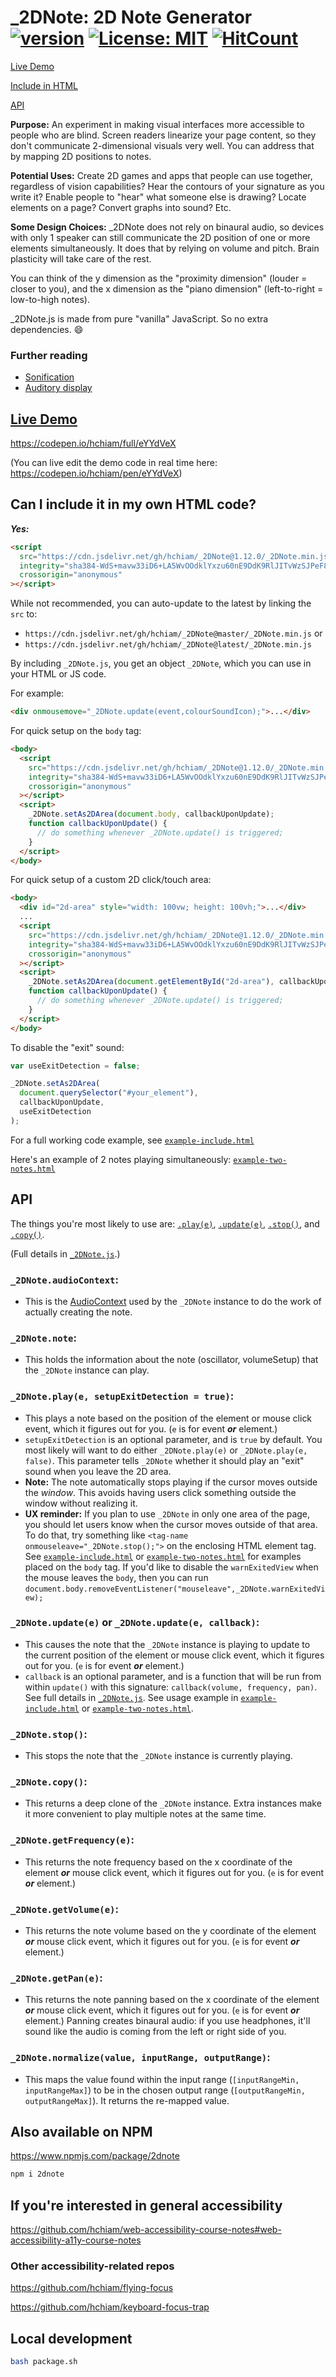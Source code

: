 # \_2DNote: 2D Note Generator [![version](https://img.shields.io/npm/v/@hchiam/2dnote.svg?style=flat-square)](https://www.npmjs.com/package/@hchiam/2dnote) [![License: MIT](https://img.shields.io/badge/License-MIT-yellow.svg?style=flat-square)](https://opensource.org/licenses/MIT) [![HitCount](http://hits.dwyl.com/hchiam/_2DNote.svg)](http://hits.dwyl.com/hchiam/_2DNote)

[Live Demo](https://github.com/hchiam/_2DNote#live-demo)

[Include in HTML](https://github.com/hchiam/_2DNote#can-i-include-it-in-my-own-html-code)

[API](https://github.com/hchiam/_2DNote#api)

**Purpose:** An experiment in making visual interfaces more accessible to people who are blind. Screen readers linearize your page content, so they don't communicate 2-dimensional visuals very well. You can address that by mapping 2D positions to notes.

**Potential Uses:** Create 2D games and apps that people can use together, regardless of vision capabilities? Hear the contours of your signature as you write it? Enable people to "hear" what someone else is drawing? Locate elements on a page? Convert graphs into sound? Etc.

**Some Design Choices:** \_2DNote does not rely on binaural audio, so devices with only 1 speaker can still communicate the 2D position of one or more elements simultaneously. It does that by relying on volume and pitch. Brain plasticity will take care of the rest.

You can think of the y dimension as the "proximity dimension" (louder = closer to you), and the x dimension as the "piano dimension" (left-to-right = low-to-high notes).

\_2DNote.js is made from pure "vanilla" JavaScript. So no extra dependencies. :smile:

### Further reading

- [Sonification](https://en.wikipedia.org/wiki/Sonification)
- [Auditory display](https://en.wikipedia.org/wiki/Auditory_display)

## [Live Demo](https://codepen.io/hchiam/full/eYYdVeX)

<https://codepen.io/hchiam/full/eYYdVeX>

(You can live edit the demo code in real time here: <https://codepen.io/hchiam/pen/eYYdVeX>)

## Can I include it in my own HTML code?

**_Yes:_**

```html
<script
  src="https://cdn.jsdelivr.net/gh/hchiam/_2DNote@1.12.0/_2DNote.min.js"
  integrity="sha384-WdS+mavw33iD6+LA5WvOOdklYxzu60nE9DdK9RlJITvWzSJPeF8pF1ln7VrWa+yC"
  crossorigin="anonymous"
></script>
```

While not recommended, you can auto-update to the latest by linking the `src` to:

- `https://cdn.jsdelivr.net/gh/hchiam/_2DNote@master/_2DNote.min.js` or
- `https://cdn.jsdelivr.net/gh/hchiam/_2DNote@latest/_2DNote.min.js`

By including `_2DNote.js`, you get an object `_2DNote`, which you can use in your HTML or JS code.

For example:

```html
<div onmousemove="_2DNote.update(event,colourSoundIcon);">...</div>
```

For quick setup on the `body` tag:

```html
<body>
  <script
    src="https://cdn.jsdelivr.net/gh/hchiam/_2DNote@1.12.0/_2DNote.min.js"
    integrity="sha384-WdS+mavw33iD6+LA5WvOOdklYxzu60nE9DdK9RlJITvWzSJPeF8pF1ln7VrWa+yC"
    crossorigin="anonymous"
  ></script>
  <script>
    _2DNote.setAs2DArea(document.body, callbackUponUpdate);
    function callbackUponUpdate() {
      // do something whenever _2DNote.update() is triggered;
    }
  </script>
</body>
```

For quick setup of a custom 2D click/touch area:

```html
<body>
  <div id="2d-area" style="width: 100vw; height: 100vh;">...</div>
  ...
  <script
    src="https://cdn.jsdelivr.net/gh/hchiam/_2DNote@1.12.0/_2DNote.min.js"
    integrity="sha384-WdS+mavw33iD6+LA5WvOOdklYxzu60nE9DdK9RlJITvWzSJPeF8pF1ln7VrWa+yC"
    crossorigin="anonymous"
  ></script>
  <script>
    _2DNote.setAs2DArea(document.getElementById("2d-area"), callbackUponUpdate);
    function callbackUponUpdate() {
      // do something whenever _2DNote.update() is triggered;
    }
  </script>
</body>
```

To disable the "exit" sound:

```js
var useExitDetection = false;

_2DNote.setAs2DArea(
  document.querySelector("#your_element"),
  callbackUponUpdate,
  useExitDetection
);
```

For a full working code example, see [`example-include.html`](https://github.com/hchiam/_2DNote/blob/master/example-include.html)

Here's an example of 2 notes playing simultaneously: [`example-two-notes.html`](https://github.com/hchiam/_2DNote/blob/master/example-two-notes.html)

## API

The things you're most likely to use are: [`.play(e)`](https://github.com/hchiam/_2DNote#_2dnoteplaye), [`.update(e)`](https://github.com/hchiam/_2DNote#_2dnoteupdatee-or-_2dnoteupdatee-callback), [`.stop()`](https://github.com/hchiam/_2DNote#_2dnotestop), and [`.copy()`](https://github.com/hchiam/_2DNote#_2dnotecopy).

(Full details in [`_2DNote.js`](https://github.com/hchiam/_2DNote/blob/master/_2DNote.js).)

### `_2DNote.audioContext`:

- This is the [AudioContext](https://developer.mozilla.org/en-US/docs/Web/API/AudioContext) used by the `_2DNote` instance to do the work of actually creating the note.

### `_2DNote.note`:

- This holds the information about the note (oscillator, volumeSetup) that the `_2DNote` instance can play.

### `_2DNote.play(e, setupExitDetection = true)`:

- This plays a note based on the position of the element or mouse click event, which it figures out for you. (`e` is for event **_or_** element.)
- `setupExitDetection` is an optional parameter, and is `true` by default. You most likely will want to do either `_2DNote.play(e)` or `_2DNote.play(e, false)`. This parameter tells `_2DNote` whether it should play an "exit" sound when you leave the 2D area.
- **Note:** The note automatically stops playing if the cursor moves outside the _window_. This avoids having users click something outside the window without realizing it.
- **UX reminder:** If you plan to use `_2DNote` in only one area of the page, you should let users know when the cursor moves outside of that area. To do that, try something like `<tag-name onmouseleave="_2DNote.stop();">` on the enclosing HTML element tag. See [`example-include.html`](https://github.com/hchiam/_2DNote/blob/master/example-include.html) or [`example-two-notes.html`](https://github.com/hchiam/_2DNote/blob/master/example-two-notes.html) for examples placed on the `body` tag. If you'd like to disable the `warnExitedView` when the mouse leaves the `body`, then you can run `document.body.removeEventListener("mouseleave",_2DNote.warnExitedView);`

### `_2DNote.update(e)` or `_2DNote.update(e, callback)`:

- This causes the note that the `_2DNote` instance is playing to update to the current position of the element or mouse click event, which it figures out for you. (`e` is for event **_or_** element.)
- `callback` is an optional parameter, and is a function that will be run from within `update()` with this signature: `callback(volume, frequency, pan)`. See full details in [`_2DNote.js`](https://github.com/hchiam/_2DNote/blob/master/_2DNote.js). See usage example in [`example-include.html`](https://github.com/hchiam/_2DNote/blob/master/example-include.html) or [`example-two-notes.html`](https://github.com/hchiam/_2DNote/blob/master/example-two-notes.html).

### `_2DNote.stop()`:

- This stops the note that the `_2DNote` instance is currently playing.

### `_2DNote.copy()`:

- This returns a deep clone of the `_2DNote` instance. Extra instances make it more convenient to play multiple notes at the same time.

### `_2DNote.getFrequency(e)`:

- This returns the note frequency based on the x coordinate of the element **_or_** mouse click event, which it figures out for you. (`e` is for event **_or_** element.)

### `_2DNote.getVolume(e)`:

- This returns the note volume based on the y coordinate of the element **_or_** mouse click event, which it figures out for you. (`e` is for event **_or_** element.)

### `_2DNote.getPan(e)`:

- This returns the note panning based on the x coordinate of the element **_or_** mouse click event, which it figures out for you. (`e` is for event **_or_** element.) Panning creates binaural audio: if you use headphones, it'll sound like the audio is coming from the left or right side of you.

### `_2DNote.normalize(value, inputRange, outputRange)`:

- This maps the value found within the input range (`[inputRangeMin, inputRangeMax]`) to be in the chosen output range (`[outputRangeMin, outputRangeMax]`). It returns the re-mapped value.

## Also available on NPM

<https://www.npmjs.com/package/2dnote>

```bash
npm i 2dnote
```

## If you're interested in general accessibility

<https://github.com/hchiam/web-accessibility-course-notes#web-accessibility-a11y-course-notes>

### Other accessibility-related repos

<https://github.com/hchiam/flying-focus>

<https://github.com/hchiam/keyboard-focus-trap>

## Local development

```bash
bash package.sh
```
